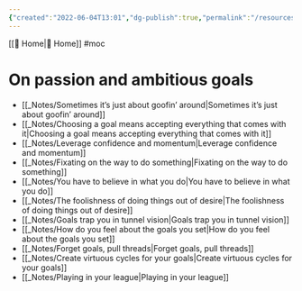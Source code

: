 ```yaml
---
{"created":"2022-06-04T13:01","dg-publish":true,"permalink":"/resources/mo-cs/on-passion-and-ambitious-goals-mo-c/","dgPassFrontmatter":true,"updated":"2025-01-19T22:23:12.689+01:00"}
---
```


[[ Home\| Home]] #moc

# On passion and ambitious goals
- [[_Notes/Sometimes it’s just about goofin’ around\|Sometimes it’s just about goofin’ around]]
- [[_Notes/Choosing a goal means accepting everything that comes with it\|Choosing a goal means accepting everything that comes with it]]
- [[_Notes/Leverage confidence and momentum\|Leverage confidence and momentum]]
- [[_Notes/Fixating on the way to do something\|Fixating on the way to do something]]
- [[_Notes/You have to believe in what you do\|You have to believe in what you do]]
- [[_Notes/The foolishness of doing things out of desire\|The foolishness of doing things out of desire]]
- [[_Notes/Goals trap you in tunnel vision\|Goals trap you in tunnel vision]]
- [[_Notes/How do you feel about the goals you set\|How do you feel about the goals you set]]
- [[_Notes/Forget goals, pull threads\|Forget goals, pull threads]]
- [[_Notes/Create virtuous cycles for your goals\|Create virtuous cycles for your goals]]
- [[_Notes/Playing in your league\|Playing in your league]]
